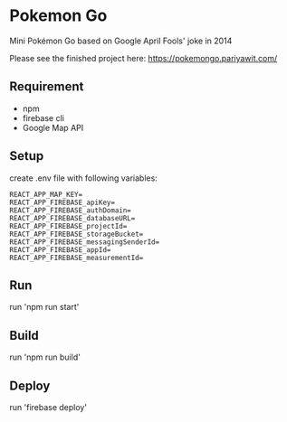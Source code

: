 # Pokemon Go

Mini Pokémon Go based on Google April Fools' joke in 2014

Please see the finished project here: https://pokemongo.pariyawit.com/

## Requirement

- npm
- firebase cli
- Google Map API

## Setup

create .env file with following variables:

```
REACT_APP_MAP_KEY=
REACT_APP_FIREBASE_apiKey=
REACT_APP_FIREBASE_authDomain=
REACT_APP_FIREBASE_databaseURL=
REACT_APP_FIREBASE_projectId=
REACT_APP_FIREBASE_storageBucket=
REACT_APP_FIREBASE_messagingSenderId=
REACT_APP_FIREBASE_appId=
REACT_APP_FIREBASE_measurementId=
```

## Run

run 'npm run start'

## Build

run 'npm run build'

## Deploy

run 'firebase deploy'
